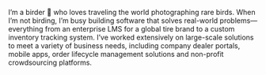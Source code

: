 I’m a birder 🦉 who loves traveling the world photographing rare birds. When I’m not birding, I’m busy building software that solves real-world problems—everything from an enterprise LMS for a global tire brand to a custom inventory tracking system. I’ve worked extensively on large-scale solutions to meet a variety of business needs, including company dealer portals, mobile apps, order lifecycle management solutions and non-profit crowdsourcing platforms.
